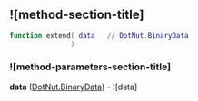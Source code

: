 ## ![method-section-title]


```lua
function extend( data   // DotNut.BinaryData
               )
```


### ![method-parameters-section-title]

**data** ([DotNut.BinaryData](../../DotNut/BinaryData.md)) - ![data]

